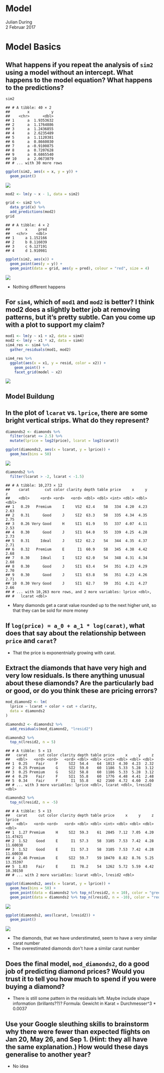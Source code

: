 # Model
Julian During  
2 Februar 2017  





# Model Basics

## What happens if you repeat the analysis of `sim2` using a model without an intercept. What happens to the model equation? What happens to the predictions?


```r
sim2
```

```
## # A tibble: 40 × 2
##        x          y
##    <chr>      <dbl>
## 1      a  1.9353632
## 2      a  1.1764886
## 3      a  1.2436855
## 4      a  2.6235489
## 5      a  1.1120381
## 6      a  0.8660030
## 7      a -0.9100875
## 8      a  0.7207628
## 9      a  0.6865540
## 10     a  2.0673079
## # ... with 30 more rows
```

```r
ggplot(sim2, aes(x = x, y = y)) +
  geom_point()
```

![](04_model_files/figure-html/unnamed-chunk-2-1.png)<!-- -->

```r
mod2 <- lm(y ~ x - 1, data = sim2)

grid <- sim2 %>% 
  data_grid(x) %>% 
  add_predictions(mod2)
grid
```

```
## # A tibble: 4 × 2
##       x     pred
##   <chr>    <dbl>
## 1     a 1.152166
## 2     b 8.116039
## 3     c 6.127191
## 4     d 1.910981
```

```r
ggplot(sim2, aes(x)) + 
  geom_point(aes(y = y)) +
  geom_point(data = grid, aes(y = pred), colour = "red", size = 4)
```

![](04_model_files/figure-html/unnamed-chunk-2-2.png)<!-- -->

* Nothing different happens

## For `sim4`, which of `mod1` and `mod2` is better? I think mod2 does a slightly better job at removing patterns, but it’s pretty subtle. Can you come up with a plot to support my claim?


```r
mod1 <- lm(y ~ x1 + x2, data = sim4)
mod2 <- lm(y ~ x1 * x2, data = sim4)
sim4_res <- sim4 %>% 
  gather_residuals(mod1, mod2)

sim4_res %>% 
  ggplot(aes(x = x1, y = resid, color = x2)) + 
    geom_point() +
    facet_grid(model ~ x2)
```

![](04_model_files/figure-html/unnamed-chunk-3-1.png)<!-- -->

## Model Buildung

## In the plot of `lcarat` vs. `lprice`, there are some bright vertical strips. What do they represent?



```r
diamonds2 <- diamonds %>% 
  filter(carat <= 2.5) %>% 
  mutate(lprice = log2(price), lcarat = log2(carat))

ggplot(diamonds2, aes(x = lcarat, y = lprice)) + 
  geom_hex(bins = 50)
```

![](04_model_files/figure-html/unnamed-chunk-4-1.png)<!-- -->

```r
diamonds2 %>% 
  filter(lcarat > -2, lcarat < -1.5) 
```

```
## # A tibble: 10,273 × 12
##    carat       cut color clarity depth table price     x     y     z
##    <dbl>     <ord> <ord>   <ord> <dbl> <dbl> <int> <dbl> <dbl> <dbl>
## 1   0.29   Premium     I     VS2  62.4    58   334  4.20  4.23  2.63
## 2   0.31      Good     J     SI2  63.3    58   335  4.34  4.35  2.75
## 3   0.26 Very Good     H     SI1  61.9    55   337  4.07  4.11  2.53
## 4   0.30      Good     J     SI1  64.0    55   339  4.25  4.28  2.73
## 5   0.31     Ideal     J     SI2  62.2    54   344  4.35  4.37  2.71
## 6   0.32   Premium     E      I1  60.9    58   345  4.38  4.42  2.68
## 7   0.30     Ideal     I     SI2  62.0    54   348  4.31  4.34  2.68
## 8   0.30      Good     J     SI1  63.4    54   351  4.23  4.29  2.70
## 9   0.30      Good     J     SI1  63.8    56   351  4.23  4.26  2.71
## 10  0.30 Very Good     J     SI1  62.7    59   351  4.21  4.27  2.66
## # ... with 10,263 more rows, and 2 more variables: lprice <dbl>,
## #   lcarat <dbl>
```

* Many diamonds get a carat value rounded up to the next higher unit, so that 
they can be sold for more money

## If `log(price) = a_0 + a_1 * log(carat)`, what does that say about the relationship between `price` and `carat`?

* That the price is exponentnially growing with carat.

## Extract the diamonds that have very high and very low residuals. Is there anything unusual about these diamonds? Are the particularly bad or good, or do you think these are pricing errors?


```r
mod_diamond2 <- lm(
  lprice ~ lcarat + color + cut + clarity, 
  data = diamonds2
)

diamonds2 <- diamonds2 %>% 
  add_residuals(mod_diamond2, "lresid2") 

diamonds2 %>% 
  top_n(lresid2, n = 5)
```

```
## # A tibble: 5 × 13
##   carat     cut color clarity depth table price     x     y     z
##   <dbl>   <ord> <ord>   <ord> <dbl> <dbl> <int> <dbl> <dbl> <dbl>
## 1  0.25    Fair     F     SI2  54.4    64  1013  4.30  4.23  2.32
## 2  0.25 Premium     G     SI2  59.0    60  1186  5.33  5.28  3.12
## 3  0.25 Premium     G     SI2  58.8    60  1186  5.33  5.28  3.12
## 4  0.29    Fair     F     SI1  55.8    60  1776  4.48  4.41  2.48
## 5  0.34    Fair     F      I1  55.8    62  2160  4.72  4.60  2.60
## # ... with 3 more variables: lprice <dbl>, lcarat <dbl>, lresid2 <dbl>
```

```r
diamonds2 %>% 
  top_n(lresid2, n = -5)
```

```
## # A tibble: 5 × 13
##   carat     cut color clarity depth table price     x     y     z   lprice
##   <dbl>   <ord> <ord>   <ord> <dbl> <dbl> <int> <dbl> <dbl> <dbl>    <dbl>
## 1  1.27 Premium     H     SI2  59.3    61  2845  7.12  7.05  4.20 11.47421
## 2  1.52    Good     E      I1  57.3    58  3105  7.53  7.42  4.28 11.60038
## 3  1.52    Good     E      I1  57.3    58  3105  7.53  7.42  4.28 11.60038
## 4  2.46 Premium     E     SI2  59.7    59 10470  8.82  8.76  5.25 13.35397
## 5  1.03    Fair     E      I1  78.2    54  1262  5.72  5.59  4.42 10.30150
## # ... with 2 more variables: lcarat <dbl>, lresid2 <dbl>
```

```r
ggplot(diamonds2, aes(x = lcarat, y = lprice)) + 
  geom_hex(bins = 50) + 
  geom_point(data = diamonds2 %>% top_n(lresid2, n = 10), color = "green") + 
  geom_point(data = diamonds2 %>% top_n(lresid2, n = -10), color = "red")
```

![](04_model_files/figure-html/unnamed-chunk-5-1.png)<!-- -->

```r
ggplot(diamonds2, aes(lcarat, lresid2)) +
  geom_point()
```

![](04_model_files/figure-html/unnamed-chunk-5-2.png)<!-- -->


* The diamonds, that we have understimated, seem to have a very similar carat 
number
* The overestimated diamonds don't have a similar carat number

## Does the final model, `mod_diamonds2`, do a good job of predicting diamond prices? Would you trust it to tell you how much to spend if you were buying a diamond?

* There is still some pattern in the residuals left. Maybe include shape information (brillants??)?
Formula: Gewicht in Karat = Durchmesser^3 * 0.0037

## Use your Google sleuthing skills to brainstorm why there were fewer than expected flights on Jan 20, May 26, and Sep 1. (Hint: they all have the same explanation.) How would these days generalise to another year?

* No idea
